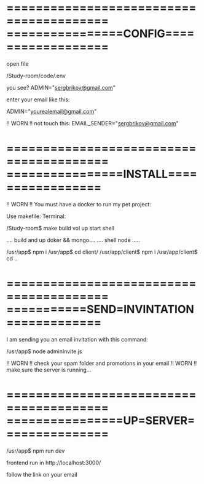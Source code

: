 ========================================
================CONFIG==================
========================================
open file

/Study-room/code/.env 

you see?
ADMIN="sergbrikov@gmail.com"

enter your email like this:

ADMIN="yourealemail@gmail.com"

!! WORN !! not touch this:
EMAIL_SENDER="sergbrikov@gmail.com"

========================================
================INSTALL=================
========================================
!! WORN !! You must have a docker to run my pet project:

Use makefile:
Terminal:

/Study-room$ make build vol up start shell

.... build and up doker && mongo....
.... shell node .....

/usr/app$ npm i
/usr/app$ cd client/
/usr/app/client$ npm i 
/usr/app/client$ cd ..

========================================
===========SEND=INVINTATION=============
========================================
I am sending you an email invitation with this command:

/usr/app$ node adminInvite.js

!! WORN !! check your spam folder and promotions in your email
!! WORN !! make sure the server is running...

========================================
================UP=SERVER===============
========================================

/usr/app$ npm run dev

frontend run in http://localhost:3000/

follow the link on your email 